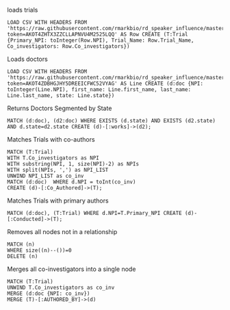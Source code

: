 loads trials


```
LOAD CSV WITH HEADERS FROM 'https://raw.githubusercontent.com/rmarkbio/rd_speaker_influence/master/Tidy_Clinical_Trials.csv?token=AKOT4ZHTX3ZZCLLAPNVU4M2525LQQ' AS Row CREATE (T:Trial {Primary_NPI: toInteger(Row.NPI), Trial_Name: Row.Trial_Name, Co_investigators: Row.Co_investigators})
```

Loads doctors
```
LOAD CSV WITH HEADERS FROM 'https://raw.githubusercontent.com/rmarkbio/rd_speaker_influence/master/Doctor_data.csv?token=AKOT4ZDBHGJHY5DREEICFWC52VYAG' AS Line CREATE (d:doc {NPI: toInteger(Line.NPI), first_name: Line.first_name, last_name: Line.last_name, state: Line.state})
```

Returns Doctors Segmented by State


```
MATCH (d:doc), (d2:doc) WHERE EXISTS (d.state) AND EXISTS (d2.state) AND d.state=d2.state CREATE (d)-[:works]->(d2);
```


Matches Trials with co-authors


```
MATCH (T:Trial)
WITH T.Co_investigators as NPI
WITH substring(NPI, 1, size(NPI)-2) as NPIs
WITH split(NPIs, ',') as NPI_LIST
UNWIND NPI_LIST as co_inv
MATCH (d:doc)  WHERE d.NPI = toInt(co_inv)
CREATE (d)-[:Co_Authored]->(T);
```

Matches Trials with primary authors


```
MATCH (d:doc), (T:Trial) WHERE d.NPI=T.Primary_NPI CREATE (d)-[:Conducted]->(T);
```

Removes all nodes not in a relationship


```
MATCH (n)
WHERE size((n)--())=0
DELETE (n)
```


Merges all co-investigators into a single node

```
MATCH (T:Trial)
UNWIND T.Co_investigators as co_inv
MERGE (d:doc {NPI: co_inv})
MERGE (T)-[:AUTHORED_BY]->(d)
```

